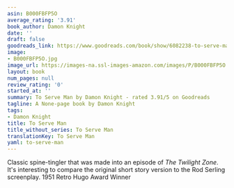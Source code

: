```yaml
---
asin: B000FBFP5O
average_rating: '3.91'
book_author: Damon Knight
date: ''
draft: false
goodreads_link: https://www.goodreads.com/book/show/6082238-to-serve-man
image:
- B000FBFP5O.jpg
image_url: https://images-na.ssl-images-amazon.com/images/P/B000FBFP5O.01._SCLZZZZZZZ.jpg
layout: book
num_pages: null
review_rating: '0'
started_at: ''
summary: To Serve Man by Damon Knight - rated 3.91/5 on Goodreads
tagline: A None-page book by Damon Knight
tags:
- Damon Knight
title: To Serve Man
title_without_series: To Serve Man
translationKey: To Serve Man
yaml: to-serve-man
---
```


Classic spine-tingler that was made into an episode of <i>The Twilight Zone</i>. It's interesting to compare the original short story version to the Rod Serling screenplay. 1951 Retro Hugo Award Winner